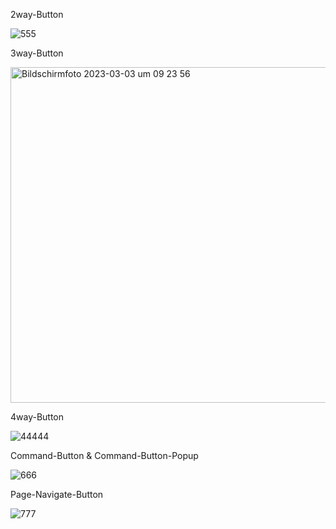 2way-Button

![555](https://user-images.githubusercontent.com/73241309/145092511-5e0d00c3-efd3-41a8-a371-0ddd1d489164.PNG)

3way-Button

<img width="537" alt="Bildschirmfoto 2023-03-03 um 09 23 56" src="https://user-images.githubusercontent.com/73241309/222669641-f0a27002-9557-4cb0-84ab-4b6963b4c066.png">


4way-Button

![44444](https://user-images.githubusercontent.com/73241309/145102994-aee78b93-b884-4f70-bc1d-8bb86047e1e9.PNG)

Command-Button & Command-Button-Popup

![666](https://user-images.githubusercontent.com/73241309/145092586-5b3b4290-ec8e-4c62-ac4d-861d8b23b0fd.PNG)

Page-Navigate-Button

![777](https://user-images.githubusercontent.com/73241309/145092625-32d29066-8d3c-4caa-a044-b8703bb712a9.PNG)
